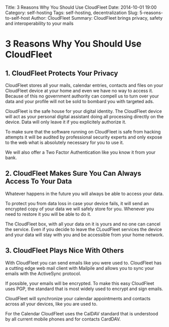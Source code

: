 Title: 3 Reasons Why You Should Use CloudFleet
Date: 2014-10-01 19:00
Category: self-hosting
Tags: self-hosting, decentralization
Slug: 5-reasons-to-self-host
Author: CloudFleet
Summary: CloudFleet brings privacy, safety and interoperability to your mails


3 Reasons Why You Should Use CloudFleet
=======================================

## 1. CloudFleet Protects Your Privacy

CloudFleet stores all your mails, calendar entries, contacts and files on your
CloudFleet device at your home and even we have no way to access it. Because of 
this no government authority can compell us to turn over your data and your 
profile will not be sold to bombard you with targeted ads.

CloudFleet is the safe house for your digital identity. The CloudFleet 
device will act as your personal digital assistant doing all processing directly
on the device. Data will only leave it if you explicitely authorize it.

To make sure that the software running on CloudFleet is safe from hacking 
attempts it will be audited by professional security experts and only expose to 
the web what is absolutely necessary for you to use it.

We will also offer a Two Factor Authentication like you know it from your bank.

## 2. CloudFleet Makes Sure You Can Always Access To Your Data

Whatever happens in the future you will always be able to access your data.

To protect you from data loss in case your device fails, it will send an 
encrypted copy of your data we will safely store for you. Whenever you need to 
restore it you will be able to do it.

The CloudFleet box, with all your data on it is yours and no one can cancel the 
service. Even if you decide to leave the CLoudFleet services the device and your 
data will stay with you and be accessible from your home network.


## 3. CloudFleet Plays Nice With Others

With CloudFleet you can send emails like you were used to. CloudFleet has a 
cutting edge web mail client with Mailpile and allows you to sync your emails 
with the ActiveSync protocol.

If possible, your emails will be encrypted. To make this easy CloudFleet uses 
PGP, the standard that is most widely used to encrypt and sign emails.

CloudFleet will synchronize your calendar appointments and contacts across all 
your devices, like you are used to. 

For the Calendar CloudFleet uses the CalDAV standard that is understood by all 
current mobile phones and for contacts CardDAV. 

